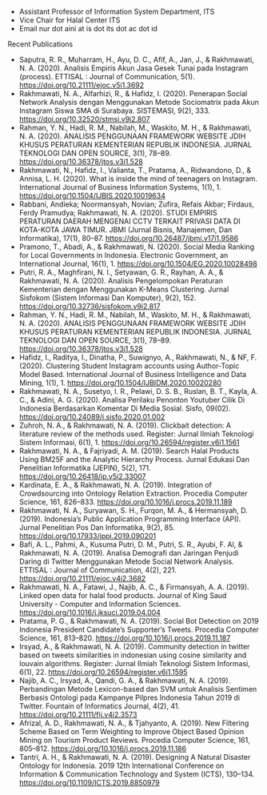  - Assistant Professor of Information System Department, ITS 
 - Vice Chair for Halal Center ITS
 - Email nur dot aini at is dot its dot ac dot id

Recent Publications

- Saputra, R. R., Muharram, H., Ayu, D. C., Afif, A., Jan, J., & Rakhmawati, N. A. (2020). Analisis Empiris Akun Jasa Gesek Tunai pada Instagram (process). ETTISAL : Journal of Communication, 5(1). https://doi.org/10.21111/ejoc.v5i1.3692
- Rakhmawati, N. A., Alfarhizi, R., & Hafidz, I. (2020). Penerapan Social Network Analysis dengan Menggunakan Metode Sociomatrix pada Akun Instagram Siswa SMA di Surabaya. SISTEMASI, 9(2), 333. https://doi.org/10.32520/stmsi.v9i2.807
- Rahman, Y. N., Hadi, R. M., Nabilah, M., Waskito, M. H., & Rakhmawati, N. A. (2020). ANALISIS PENGGUNAAN FRAMEWORK WEBSITE JDIH KHUSUS PERATURAN KEMENTERIAN REPUBLIK INDONESIA. JURNAL TEKNOLOGI DAN OPEN SOURCE, 3(1), 78–89. https://doi.org/10.36378/jtos.v3i1.528
- Rakhmawati, N., Hafidz, I., Valianta, T., Pratama, A., Ridwandono, D., & Annisa, L. H. (2020). What is inside the mind of teenagers on Instagram. International Journal of Business Information Systems, 1(1), 1. https://doi.org/10.1504/IJBIS.2020.10019634
- Rabbani, Andieka; Noormansyah, Novian; Zufira, Refais Akbar; Firdaus, Ferdy Pramudya; Rakhmawati, N. A. (2020). STUDI EMPIRIS PERATURAN DAERAH MENGENAI CCTV TERKAIT PRIVASI DATA DI KOTA-KOTA JAWA TIMUR. JBMI (Jurnal Bisnis, Manajemen, Dan Informatika), 17(1), 80–87. https://doi.org/10.26487/jbmi.v17i1.9586
- Pramono, T., Abadi, A., & Rakhmawati, N. (2020). Social Media Ranking for Local Governments in Indonesia. Electronic Government, an International Journal, 16(1), 1. https://doi.org/10.1504/EG.2020.10028498
- Putri, R. A., Maghfirani, N. I., Setyawan, G. R., Rayhan, A. A., & Rakhmawati, N. A. (2020). Analisis Pengelompokan Peraturan Kementerian dengan Menggunakan K-Means Clustering. Jurnal Sisfokom (Sistem Informasi Dan Komputer), 9(2), 152. https://doi.org/10.32736/sisfokom.v9i2.817
- Rahman, Y. N., Hadi, R. M., Nabilah, M., Waskito, M. H., & Rakhmawati, N. A. (2020). ANALISIS PENGGUNAAN FRAMEWORK WEBSITE JDIH KHUSUS PERATURAN KEMENTERIAN REPUBLIK INDONESIA. JURNAL TEKNOLOGI DAN OPEN SOURCE, 3(1), 78–89. https://doi.org/10.36378/jtos.v3i1.528
- Hafidz, I., Raditya, I., Dinatha, P., Suwignyo, A., Rakhmawati, N., & NF, F. (2020). Clustering Student Instagram accounts using Author-Topic Model Based. International Journal of Business Intelligence and Data Mining, 1(1), 1. https://doi.org/10.1504/IJBIDM.2020.10020280
- Rakhmawati, N. A., Susetyo, I. R., Pelawi, D. S. B., Ruslan, B. T., Kayla, A. C., & Adini, A. G. (2020). Analisa Perilaku Penonton Youtuber Cilik Di Indonesia Berdasarkan Komentar Di Media Sosial. Sisfo, 09(02). https://doi.org/10.24089/j.sisfo.2020.01.002
- Zuhroh, N. A., & Rakhmawati, N. A. (2019). Clickbait detection: A literature review of the methods used. Register: Jurnal Ilmiah Teknologi Sistem Informasi, 6(1), 1. https://doi.org/10.26594/register.v6i1.1561
- Rakhmawati, N. A., & Fajriyadi, A. M. (2019). Search Halal Products Using BM25F and the Analytic Hierarchy Process. Jurnal Edukasi Dan Penelitian Informatika (JEPIN), 5(2), 171. https://doi.org/10.26418/jp.v5i2.33007
- Kardinata, E. A., & Rakhmawati, N. A. (2019). Integration of Crowdsourcing into Ontology Relation Extraction. Procedia Computer Science, 161, 826–833. https://doi.org/10.1016/j.procs.2019.11.189
- Rakhmawati, N. A., Suryawan, S. H., Furqon, M. A., & Hermansyah, D. (2019). Indonesia’s Public Application Programming Interface (API). Jurnal Penelitian Pos Dan Informatika, 9(2), 85. https://doi.org/10.17933/jppi.2019.090201
- Bafi, A. L., Pahmi, A., Kusuma Putri, D. M., Putri, S. R., Ayubi, F. Al, & Rakhmawati, N. A. (2019). Analisa Demografi dan Jaringan Penjudi Daring di Twitter Menggunakan Metode Social Network Analysis. ETTISAL : Journal of Communication, 4(2), 221. https://doi.org/10.21111/ejoc.v4i2.3682
- Rakhmawati, N. A., Fatawi, J., Najib, A. C., & Firmansyah, A. A. (2019). Linked open data for halal food products. Journal of King Saud University - Computer and Information Sciences. https://doi.org/10.1016/j.jksuci.2019.04.004
- Pratama, P. G., & Rakhmawati, N. A. (2019). Social Bot Detection on 2019 Indonesia President Candidate’s Supporter’s Tweets. Procedia Computer Science, 161, 813–820. https://doi.org/10.1016/j.procs.2019.11.187
- Irsyad, A., & Rakhmawati, N. A. (2019). Community detection in twitter based on tweets similarities in indonesian using cosine similarity and louvain algorithms. Register: Jurnal Ilmiah Teknologi Sistem Informasi, 6(1), 22. https://doi.org/10.26594/register.v6i1.1595
- Najib, A. C., Irsyad, A., Qandi, G. A., & Rakhmawati, N. A. (2019). Perbandingan Metode Lexicon-based dan SVM untuk Analisis Sentimen Berbasis Ontologi pada Kampanye Pilpres Indonesia Tahun 2019 di Twitter. Fountain of Informatics Journal, 4(2), 41. https://doi.org/10.21111/fij.v4i2.3573
- Afrizal, A. D., Rakhmawati, N. A., & Tjahyanto, A. (2019). New Filtering Scheme Based on Term Weighting to Improve Object Based Opinion Mining on Tourism Product Reviews. Procedia Computer Science, 161, 805–812. https://doi.org/10.1016/j.procs.2019.11.186
- Tantri, A. H., & Rakhmawati, N. A. (2019). Designing A Natural Disaster Ontology for Indonesia. 2019 12th International Conference on Information & Communication Technology and System (ICTS), 130–134. https://doi.org/10.1109/ICTS.2019.8850979

